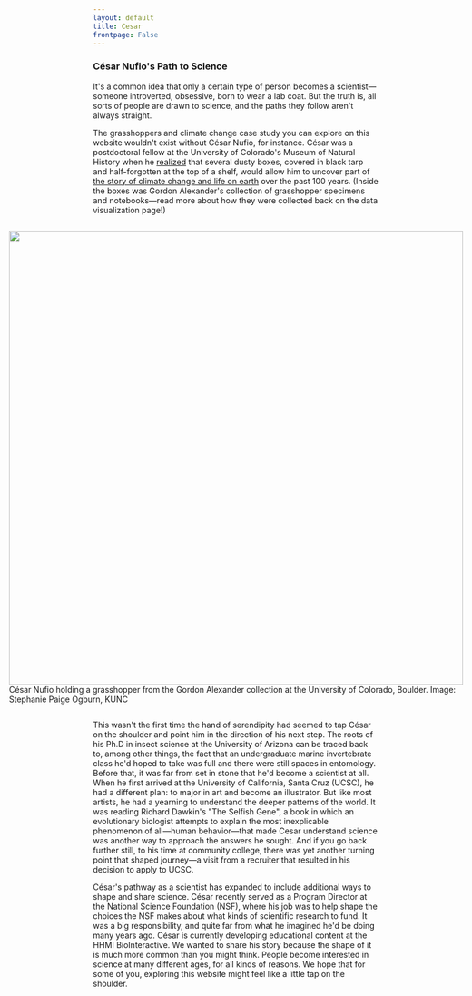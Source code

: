 ```yaml
---
layout: default
title: Cesar
frontpage: False
---
```


<section>
	<h3 class="major">César Nufio's Path to Science </h3>

<p>It's a common idea that only a certain type of person becomes a scientist— someone introverted, obsessive, born to wear a lab coat. But the truth is, all sorts of people are drawn to science, and the paths they follow aren't always straight.</p>

<p>The grasshoppers and climate change case study you can explore on this website wouldn't exist without César Nufio, for instance. César was a postdoctoral fellow at the University of Colorado's Museum of Natural History when he <a href="https://www.kunc.org/post/what-13000-dead-grasshoppers-can-tell-us-about-climate-change#stream/0" target="_blank">realized</a> that several dusty boxes, covered in black tarp and half-forgotten at the top of a shelf, would allow him to uncover part of <a href="https://www.vaildaily.com/news/grasshoppers-give-clues-to-global-warming/" target="blank">the story of climate change and life on earth</a> over the past 100 years. (Inside the boxes was Gordon Alexander's collection of grasshopper specimens and notebooks—read more about how they were collected back on the data visualization page!)</p>

<p>
<div style="display: flex; justify-content: center;">
<figure>
  <img src="https://mediad.publicbroadcasting.net/p/kunc/files/styles/large/public/201408/Grasshopper.jpg" width="800"/>  <figcaption>
César Nufio holding a grasshopper from the Gordon Alexander collection at the University of Colorado, Boulder. Image: Stephanie Paige Ogburn, KUNC</figcaption>
</figure>
</div>
</p>

<p>This wasn't the first time the hand of serendipity had seemed to tap César on the shoulder and point him in the direction of his next step. The roots of his Ph.D in insect science at the University of Arizona can be traced back to, among other things, the fact that an undergraduate marine invertebrate class he'd hoped to take was full and there were still spaces in entomology. Before that, it was far from set in stone that he'd become a scientist at all. When he first arrived at the University of California, Santa Cruz (UCSC), he had a different plan: to major in art and become an illustrator. But like most artists, he had a yearning to understand the deeper patterns of the world. It was reading Richard Dawkin's "The Selfish Gene", a book in which an evolutionary biologist attempts to explain the most inexplicable phenomenon of all—human behavior—that made Cesar understand science was another way to approach the answers he sought. And if you go back further still, to his time at community college, there was yet another turning point that shaped journey—a visit from a recruiter that resulted in his decision to apply to UCSC.</p>

<p>César's pathway as a scientist has expanded to include additional ways to shape and share science. César recently served as a Program Director at the  National Science Foundation (NSF), where his job was to help shape the choices the NSF makes about what kinds of scientific research to fund. It was a big responsibility, and quite far from what he imagined he'd be doing many years ago. César is currently developing educational content at the HHMI BioInteractive.    We wanted to share his story because the shape of it is much more common than you might think. People become interested in science at many different ages, for all kinds of reasons. We hope that for some of you, exploring this website might feel like a little tap on the shoulder.<p>
